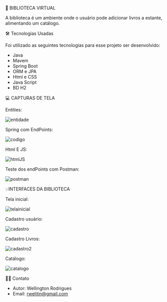🚀 BIBLIOTECA VIRTUAL

A biblioteca é um ambiente onde o usuário pode adicionar livros a estante, alimentando um catálogo.

🛠️ Tecnologias Usadas

Foi utilizado as seguintes tecnologias para esse projeto ser desenvolvido:

 * Java
 * Mavem
 * Spring Boot
 * ORM e JPA
 * Html e CSS
 * Java Script
 * BD H2

💻 CAPTURAS DE TELA   

Entities:

![entidade](https://github.com/user-attachments/assets/ac8d6241-66f8-4402-85a4-2dadfadeaf8c)

Spring com EndPoints:

![codigo](https://github.com/user-attachments/assets/8a406c28-3da7-42a9-9833-7cf046a0c5b0)

Html E JS:

![htmlJS](https://github.com/user-attachments/assets/1389238d-da7a-4f5b-8ef0-e25dddd71ee5)

Teste dos endPoints com Postman:

![postman](https://github.com/user-attachments/assets/2714d944-d1ef-45ed-8f02-825e300fb153)

💡INTERFACES DA BIBLIOTECA

Tela inicial:

![telainicial](https://github.com/user-attachments/assets/b858777b-c3a4-4281-879f-f96b97924348)

Cadastro usuário:

![cadastro](https://github.com/user-attachments/assets/316cef07-342b-4aa3-9b34-22e14cc7dedc)

Cadastro Livros:

![cadastro2](https://github.com/user-attachments/assets/2851c589-29ec-482b-b8b9-cb8cdc4814a1)

Catálogo:

![catalogo](https://github.com/user-attachments/assets/fbedd5a8-56b1-4d9b-a220-3e4d718684ba)

🧑‍💻 Contato

  * Autor: Wellington Rodrigues
  * Email: rwelitin@gmail.com


